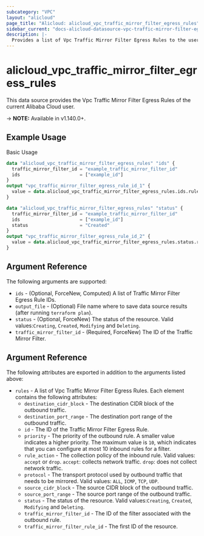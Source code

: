 ```yaml
---
subcategory: "VPC"
layout: "alicloud"
page_title: "Alicloud: alicloud_vpc_traffic_mirror_filter_egress_rules"
sidebar_current: "docs-alicloud-datasource-vpc-traffic-mirror-filter-egress-rules"
description: |-
  Provides a list of Vpc Traffic Mirror Filter Egress Rules to the user.
---
```


# alicloud\_vpc\_traffic\_mirror\_filter\_egress\_rules

This data source provides the Vpc Traffic Mirror Filter Egress Rules of the current Alibaba Cloud user.

-> **NOTE:** Available in v1.140.0+.

## Example Usage

Basic Usage

```terraform
data "alicloud_vpc_traffic_mirror_filter_egress_rules" "ids" {
  traffic_mirror_filter_id = "example_traffic_mirror_filter_id"
  ids                      = ["example_id"]
}
output "vpc_traffic_mirror_filter_egress_rule_id_1" {
  value = data.alicloud_vpc_traffic_mirror_filter_egress_rules.ids.rules.0.id
}

data "alicloud_vpc_traffic_mirror_filter_egress_rules" "status" {
  traffic_mirror_filter_id = "example_traffic_mirror_filter_id"
  ids                      = ["example_id"]
  status                   = "Created"
}
output "vpc_traffic_mirror_filter_egress_rule_id_2" {
  value = data.alicloud_vpc_traffic_mirror_filter_egress_rules.status.rules.0.id
}

```

## Argument Reference

The following arguments are supported:

* `ids` - (Optional, ForceNew, Computed)  A list of Traffic Mirror Filter Egress Rule IDs.
* `output_file` - (Optional) File name where to save data source results (after running `terraform plan`).
* `status` - (Optional, ForceNew) The status of the resource. Valid values:`Creating`, `Created`, `Modifying` and `Deleting`.
* `traffic_mirror_filter_id` - (Required, ForceNew) The ID of the Traffic Mirror Filter.

## Argument Reference

The following attributes are exported in addition to the arguments listed above:

* `rules` - A list of Vpc Traffic Mirror Filter Egress Rules. Each element contains the following attributes:
	* `destination_cidr_block` - The destination CIDR block of the outbound traffic.
	* `destination_port_range` - The destination port range of the outbound traffic.
	* `id` - The ID of the Traffic Mirror Filter Egress Rule.
	* `priority` - The priority of the outbound rule. A smaller value indicates a higher priority. The maximum value is `10`, which indicates that you can configure at most 10 inbound rules for a filter.
	* `rule_action` - The collection policy of the inbound rule. Valid values: `accept` or `drop`. `accept`: collects network traffic. `drop`: does not collect network traffic.
	* `protocol` - The transport protocol used by outbound traffic that needs to be mirrored. Valid values: `ALL`, `ICMP`, `TCP`, `UDP`.
	* `source_cidr_block` - The source CIDR block of the outbound traffic.
	* `source_port_range` - The source port range of the outbound traffic.
	* `status` - The status of the resource. Valid values:`Creating`, `Created`, `Modifying` and `Deleting`.
	* `traffic_mirror_filter_id` - The ID of the filter associated with the outbound rule.
	* `traffic_mirror_filter_rule_id` - The first ID of the resource.
